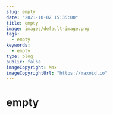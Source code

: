 ```yaml
---
slug: empty
date: "2021-10-02 15:35:00"
title: empty
image: images/default-image.png
tags:
  - empty
keywords:
  - empty
type: blog
public: false
imageCopyright: Max
imageCopyrightUrl: "https://maxoid.io"
---
```


# empty
